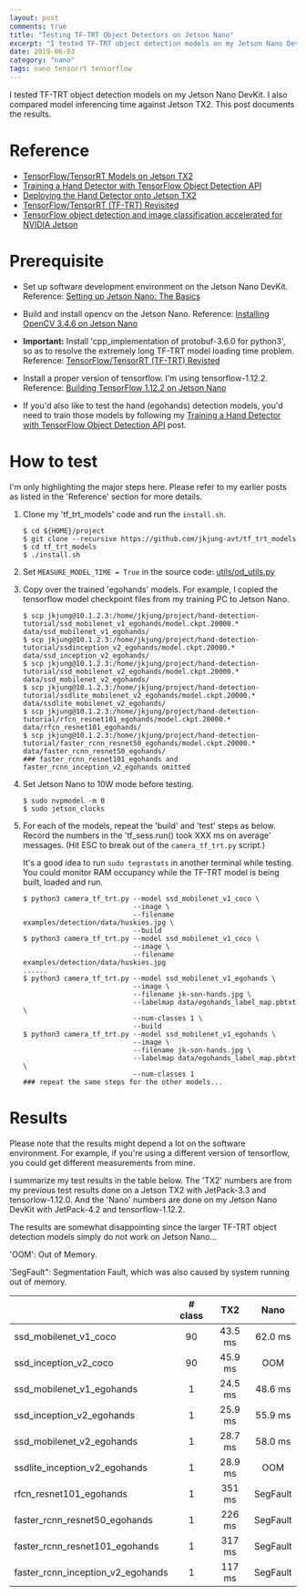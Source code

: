 ```yaml
---
layout: post
comments: true
title: "Testing TF-TRT Object Detectors on Jetson Nano"
excerpt: "I tested TF-TRT object detection models on my Jetson Nano DevKit.  I also compared model inferencing time against Jetson TX2."
date: 2019-06-03
category: "nano"
tags: nano tensorrt tensorflow
---
```


I tested TF-TRT object detection models on my Jetson Nano DevKit.  I also compared model inferencing time against Jetson TX2.  This post documents the results.

# Reference

* [TensorFlow/TensorRT Models on Jetson TX2](https://jkjung-avt.github.io/tf-trt-models/)
* [Training a Hand Detector with TensorFlow Object Detection API](https://jkjung-avt.github.io/hand-detection-tutorial/)
* [Deploying the Hand Detector onto Jetson TX2](https://jkjung-avt.github.io/hand-detection-on-tx2/)
* [TensorFlow/TensorRT (TF-TRT) Revisited](https://jkjung-avt.github.io/tf-trt-revisited/)
* [TensorFlow object detection and image classification accelerated for NVIDIA Jetson](https://devtalk.nvidia.com/default/topic/1037019/jetson-tx2/tensorflow-object-detection-and-image-classification-accelerated-for-nvidia-jetson/post/5288250/#5288250)

# Prerequisite

* Set up software development environment on the Jetson Nano DevKit.  Reference: [Setting up Jetson Nano: The Basics](https://jkjung-avt.github.io/setting-up-nano/)

* Build and install opencv on the Jetson Nano.  Reference: [Installing OpenCV 3.4.6 on Jetson Nano](https://jkjung-avt.github.io/opencv-on-nano/)

* **Important:** Install 'cpp_implementation of protobuf-3.6.0 for python3', so as to resolve the extremely long TF-TRT model loading time problem.  Reference: [TensorFlow/TensorRT (TF-TRT) Revisted](https://jkjung-avt.github.io/tf-trt-revisited/)

* Install a proper version of tensorflow.  I'm using tensorflow-1.12.2.  Reference: [Building TensorFlow 1.12.2 on Jetson Nano](https://jkjung-avt.github.io/build-tensorflow-1.12.2/)

* If you'd also like to test the hand (egohands) detection models, you'd need to train those models by following my [Training a Hand Detector with TensorFlow Object Detection API](https://jkjung-avt.github.io/hand-detection-tutorial/) post.

# How to test

I'm only highlighting the major steps here.  Please refer to my earlier posts as listed in the 'Reference' section for more details.

1. Clone my 'tf_trt_models' code and run the `install.sh`.

   ```shell
   $ cd ${HOME}/project
   $ git clone --recursive https://github.com/jkjung-avt/tf_trt_models
   $ cd tf_trt_models
   $ ./install.sh
   ```

2. Set `MEASURE_MODEL_TIME = True` in the source code: [utils/od_utils.py](https://github.com/jkjung-avt/tf_trt_models/blob/master/utils/od_utils.py#L15)

3. Copy over the trained 'egohands' models.  For example, I copied the tensorflow model checkpoint files from my training PC to Jetson Nano.

   ```shell
   $ scp jkjung@10.1.2.3:/home/jkjung/project/hand-detection-tutorial/ssd_mobilenet_v1_egohands/model.ckpt.20000.* data/ssd_mobilenet_v1_egohands/ 
   $ scp jkjung@10.1.2.3:/home/jkjung/project/hand-detection-tutorial/ssdinception_v2_egohands/model.ckpt.20000.* data/ssd_inception_v2_egohands/ 
   $ scp jkjung@10.1.2.3:/home/jkjung/project/hand-detection-tutorial/ssd_mobilenet_v2_egohands/model.ckpt.20000.* data/ssd_mobilenet_v2_egohands/ 
   $ scp jkjung@10.1.2.3:/home/jkjung/project/hand-detection-tutorial/ssdlite_mobilenet_v2_egohands/model.ckpt.20000.* data/ssdlite_mobilenet_v2_egohands/ 
   $ scp jkjung@10.1.2.3:/home/jkjung/project/hand-detection-tutorial/rfcn_resnet101_egohands/model.ckpt.20000.* data/rfcn_resnet101_egohands/ 
   $ scp jkjung@10.1.2.3:/home/jkjung/project/hand-detection-tutorial/faster_rcnn_resnet50_egohands/model.ckpt.20000.* data/faster_rcnn_resnet50_egohands/ 
   ### faster_rcnn_resnet101_egohands and faster_rcnn_inception_v2_egohands omitted
   ```

4. Set Jetson Nano to 10W mode before testing.

   ```shell
   $ sudo nvpmodel -m 0
   $ sudo jetson_clocks
   ```

5. For each of the models, repeat the 'build' and 'test' steps as below.  Record the numbers in the 'tf_sess.run() took XXX ms on average' messages.  (Hit ESC to break out of the `camera_tf_trt.py` script.)

   It's a good idea to run `sudo tegrastats` in another terminal while testing.  You could monitor RAM occupancy while the TF-TRT model is being built, loaded and run.

   ```shell
   $ python3 camera_tf_trt.py --model ssd_mobilenet_v1_coco \
                              --image \
                              --filename examples/detection/data/huskies.jpg \
                              --build
   $ python3 camera_tf_trt.py --model ssd_mobilenet_v1_coco \
                              --image \
                              --filename examples/detection/data/huskies.jpg
   ......
   $ python3 camera_tf_trt.py --model ssd_mobilenet_v1_egohands \
                              --image \
                              --filename jk-son-hands.jpg \
                              --labelmap data/egohands_label_map.pbtxt \
                              --num-classes 1 \
                              --build
   $ python3 camera_tf_trt.py --model ssd_mobilenet_v1_egohands \
                              --image \
                              --filename jk-son-hands.jpg \
                              --labelmap data/egohands_label_map.pbtxt \
                              --num-classes 1
   ### repeat the same steps for the other models...
   ```

# Results

Please note that the results might depend a lot on the software environment.  For example, if you're using a different version of tensorflow, you could get different measurements from mine.

I summarize my test results in the table below.  The 'TX2' numbers are from my previous test results done on a Jetson TX2 with JetPack-3.3 and tensorlow-1.12.0.  And the 'Nano' numbers are done on my Jetson Nano DevKit with JetPack-4.2 and tensorflow-1.12.2.

The results are somewhat disappointing since the larger TF-TRT object detection models simply do not work on Jetson Nano...

'OOM': Out of Memory.

'SegFault": Segmentation Fault, which was also caused by system running out of memory.  

|                                   |  # class  |    TX2    |   Nano   |
| :-------------------------------- | :-------: | :-------: | :------: |
| ssd_mobilenet_v1_coco             |     90    |  43.5 ms  |  62.0 ms |
| ssd_inception_v2_coco             |     90    |  45.9 ms  |    OOM   |
| ssd_mobilenet_v1_egohands         |      1    |  24.5 ms  |  48.6 ms |
| ssd_inception_v2_egohands         |      1    |  25.9 ms  |  55.9 ms |
| ssd_mobilenet_v2_egohands         |      1    |  28.7 ms  |  58.0 ms |
| ssdlite_inception_v2_egohands     |      1    |  28.9 ms  |    OOM   |
| rfcn_resnet101_egohands           |      1    |   351 ms  | SegFault |
| faster_rcnn_resnet50_egohands     |      1    |   226 ms  | SegFault |
| faster_rcnn_resnet101_egohands    |      1    |   317 ms  | SegFault |
| faster_rcnn_inception_v2_egohands |      1    |   117 ms  | SegFault |
